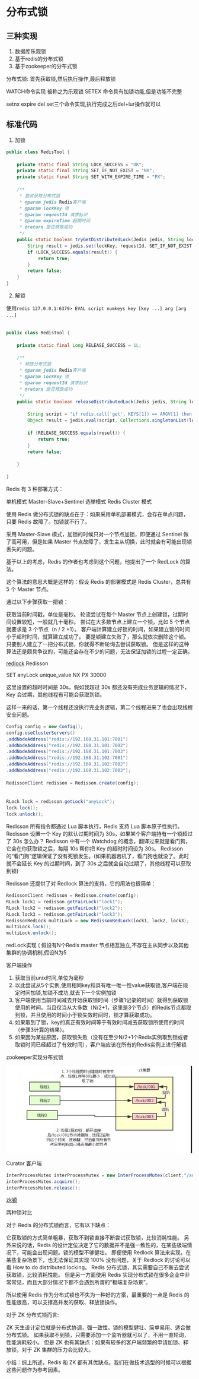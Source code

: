 # 分布式锁

## 三种实现

1. 数据库乐观锁
2. 基于redis的分布式锁
3. 基于zookeeper的分布式锁

分布式锁: 首先获取锁,然后执行操作,最后释放锁

WATCH命令实现 被称之为乐观锁
SETEX 命令具有加锁功能,但是功能不完整

setnx expire del set三个命令实现,执行完成之后del+lur操作就可以

## 标准代码

1. 加锁

```java
public class RedisTool {
 
    private static final String LOCK_SUCCESS = "OK";
    private static final String SET_IF_NOT_EXIST = "NX";
    private static final String SET_WITH_EXPIRE_TIME = "PX";
 
    /**
     * 尝试获取分布式锁
     * @param jedis Redis客户端
     * @param lockKey 锁
     * @param requestId 请求标识
     * @param expireTime 超期时间
     * @return 是否获取成功
     */
    public static boolean tryGetDistributedLock(Jedis jedis, String lockKey, String requestId, int expireTime) {
        String result = jedis.set(lockKey, requestId, SET_IF_NOT_EXIST, SET_WITH_EXPIRE_TIME, expireTime);
        if (LOCK_SUCCESS.equals(result)) {
            return true;
        }
        return false;
    }
}
```

2. 解锁

使用`redis 127.0.0.1:6379> EVAL script numkeys key [key ...] arg [arg ...]`

```java

public class RedisTool {
 
    private static final Long RELEASE_SUCCESS = 1L;
 
    /**
     * 释放分布式锁
     * @param jedis Redis客户端
     * @param lockKey 锁
     * @param requestId 请求标识
     * @return 是否释放成功
     */
    public static boolean releaseDistributedLock(Jedis jedis, String lockKey, String requestId) {
 
        String script = "if redis.call('get', KEYS[1]) == ARGV[1] then return redis.call('del', KEYS[1]) else return 0 end";
        Object result = jedis.eval(script, Collections.singletonList(lockKey), Collections.singletonList(requestId));
 
        if (RELEASE_SUCCESS.equals(result)) {
            return true;
        }
        return false;
 
    }
 
}
```
Redis 有 3 种部署方式：

单机模式
Master-Slave+Sentinel 选举模式
Redis Cluster 模式

使用 Redis 做分布式锁的缺点在于：如果采用单机部署模式，会存在单点问题，只要 Redis 故障了。加锁就不行了。

采用 Master-Slave 模式，加锁的时候只对一个节点加锁，即便通过 Sentinel 做了高可用，但是如果 Master 节点故障了，发生主从切换，此时就会有可能出现锁丢失的问题。

基于以上的考虑，Redis 的作者也考虑到这个问题，他提出了一个 RedLock 的算法。

这个算法的意思大概是这样的：假设 Redis 的部署模式是 Redis Cluster，总共有 5 个 Master 节点。

通过以下步骤获取一把锁：

获取当前时间戳，单位是毫秒。
轮流尝试在每个 Master 节点上创建锁，过期时间设置较短，一般就几十毫秒。
尝试在大多数节点上建立一个锁，比如 5 个节点就要求是 3 个节点（n / 2 +1）。
客户端计算建立好锁的时间，如果建立锁的时间小于超时时间，就算建立成功了。
要是锁建立失败了，那么就依次删除这个锁。
只要别人建立了一把分布式锁，你就得不断轮询去尝试获取锁。
但是这样的这种算法还是颇具争议的，可能还会存在不少的问题，无法保证加锁的过程一定正确。

[redlock](https://zhuanlan.zhihu.com/p/59256821)
Redisson

SET anyLock unique_value NX PX 30000 

这里设置的超时时间是 30s，假如我超过 30s 都还没有完成业务逻辑的情况下，Key 会过期，其他线程有可能会获取到锁。

这样一来的话，第一个线程还没执行完业务逻辑，第二个线程进来了也会出现线程安全问题。

```java
Config config = new Config(); 
config.useClusterServers() 
.addNodeAddress("redis://192.168.31.101:7001") 
.addNodeAddress("redis://192.168.31.101:7002") 
.addNodeAddress("redis://192.168.31.101:7003") 
.addNodeAddress("redis://192.168.31.102:7001") 
.addNodeAddress("redis://192.168.31.102:7002") 
.addNodeAddress("redis://192.168.31.102:7003"); 
 
RedissonClient redisson = Redisson.create(config); 
 
 
RLock lock = redisson.getLock("anyLock"); 
lock.lock(); 
lock.unlock(); 
```

Redisson 所有指令都通过 Lua 脚本执行，Redis 支持 Lua 脚本原子性执行。
Redisson 设置一个 Key 的默认过期时间为 30s，如果某个客户端持有一个锁超过了 30s 怎么办？
Redisson 中有一个 Watchdog 的概念，翻译过来就是看门狗，它会在你获取锁之后，每隔 10s 帮你把 Key 的超时时间设为 30s。
Redisson 的“看门狗”逻辑保证了没有死锁发生。(如果机器宕机了，看门狗也就没了。此时就不会延长 Key 的过期时间，到了 30s 之后就会自动过期了，其他线程可以获取到锁)

Redisson 还提供了对 Redlock 算法的支持，它的用法也很简单：

```java
RedissonClient redisson = Redisson.create(config); 
RLock lock1 = redisson.getFairLock("lock1"); 
RLock lock2 = redisson.getFairLock("lock2"); 
RLock lock3 = redisson.getFairLock("lock3"); 
RedissonRedLock multiLock = new RedissonRedLock(lock1, lock2, lock3); 
multiLock.lock(); 
multiLock.unlock(); 
```

redLock实现
(
假设有N个Redis master 节点相互独立,不存在主从同步以及其他集群的协调机制,假设N为5

客户端操作

1. 获取当前unix时间,单位为毫秒
2. 以此尝试从5个实例,使用相同key和具有唯一唯一性value获取锁,客户端在规定时间加锁,加锁不成功,就去下一个实例加锁
3. 客户端使用当前时间减去开始获取锁时间（步骤1记录的时间）就得到获取锁使用的时间。当且仅当从大多数（N/2+1，这里是3个节点）的Redis节点都取到锁，并且使用的时间小于锁失效时间时，锁才算获取成功。
4. 如果取到了锁，key的真正有效时间等于有效时间减去获取锁所使用的时间（步骤3计算的结果）。
5. 如果因为某些原因，获取锁失败（没有在至少N/2+1个Redis实例取到锁或者取锁时间已经超过了有效时间），客户端应该在所有的Redis实例上进行解锁


zookeeper实现分布式锁

![zk锁](../../pic/zookeeper_lock_1.png)

Curator 客户端

```java
InterProcessMutex interProcessMutex = new InterProcessMutex(client,"/anyLock"); 
interProcessMutex.acquire(); 
interProcessMutex.release(); 
```

[zk锁](https://zhuanlan.zhihu.com/p/73807097)


两种锁对比

对于 Redis 的分布式锁而言，它有以下缺点：

它获取锁的方式简单粗暴，获取不到锁直接不断尝试获取锁，比较消耗性能。
另外来说的话，Redis 的设计定位决定了它的数据并不是强一致性的，在某些极端情况下，可能会出现问题。锁的模型不够健壮。
即便使用 Redlock 算法来实现，在某些复杂场景下，也无法保证其实现 100% 没有问题，关于 Redlock 的讨论可以看 How to do distributed locking。
Redis 分布式锁，其实需要自己不断去尝试获取锁，比较消耗性能。
但是另一方面使用 Redis 实现分布式锁在很多企业中非常常见，而且大部分情况下都不会遇到所谓的“极端复杂场景”。

所以使用 Redis 作为分布式锁也不失为一种好的方案，最重要的一点是 Redis 的性能很高，可以支撑高并发的获取、释放锁操作。

对于 ZK 分布式锁而言:

ZK 天生设计定位就是分布式协调，强一致性。锁的模型健壮、简单易用、适合做分布式锁。
如果获取不到锁，只需要添加一个监听器就可以了，不用一直轮询，性能消耗较小。
但是 ZK 也有其缺点：如果有较多的客户端频繁的申请加锁、释放锁，对于 ZK 集群的压力会比较大。

小结：综上所述，Redis 和 ZK 都有其优缺点。我们在做技术选型的时候可以根据这些问题作为参考因素。
